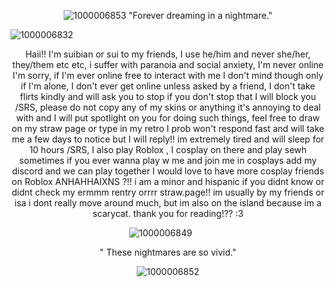

 <p align="center"

![1000006853](https://github.com/user-attachments/assets/4225079f-1465-4f7e-b379-d8213a674420)
"Forever dreaming in a nightmare."

![1000006832](https://github.com/user-attachments/assets/4329bf8d-e34e-49d4-a011-b0b90d5badda)



 <p align="center"
  
Haii!! I'm suibian or sui to my friends, I use he/him and never she/her, they/them etc etc, i suffer with paranoia and social anxiety, I'm never online I'm sorry, if I'm ever online free to interact with me I don't mind though only if I'm alone, I don't ever get online unless asked by a friend, I don't take flirts kindly and will ask you to stop if you don't stop that I will block you /SRS, please do not copy any of my skins or anything it's annoying to deal with and I will put spotlight on you for doing such things, feel free to draw on my straw page or type in my retro I prob won't respond fast and will take me a few days to notice but I will reply!! im extremely tired and will sleep for 10 hours /SRS, I also play Roblox , I cosplay on there and play sewh sometimes if you ever wanna play w me and join me in cosplays add my discord and we can play together I would love to have more cosplay friends on Roblox ANHAHHAIXNS ?!! i am a minor and hispanic if you didnt know or didnt check my ermmm rentry orrrr straw.page!! im usually by my friends or isa i dont really move around much, but im also on the island because im a scarycat. thank you for reading!?? :3

 <p align="center"

![1000006849](https://github.com/user-attachments/assets/f5b75698-c207-4b8b-a4a1-bb7adb4b6fd0)
‎ ‎ ‎ ‎ ‎ ‎ 
 <p align="center"

" These nightmares are so vivid."

 <p align="center"


![1000006852](https://github.com/user-attachments/assets/bb4a4fbe-f735-42f2-bfb5-04197bc1529c)
